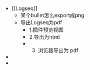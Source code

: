- [[Logseq]]
	- 某个bullet怎么export成png
	- 导出Logseq为pdf
		- 1.插件预览视图
		- 2.导出为html
		- 3. 浏览器导出为 pdf
-
-